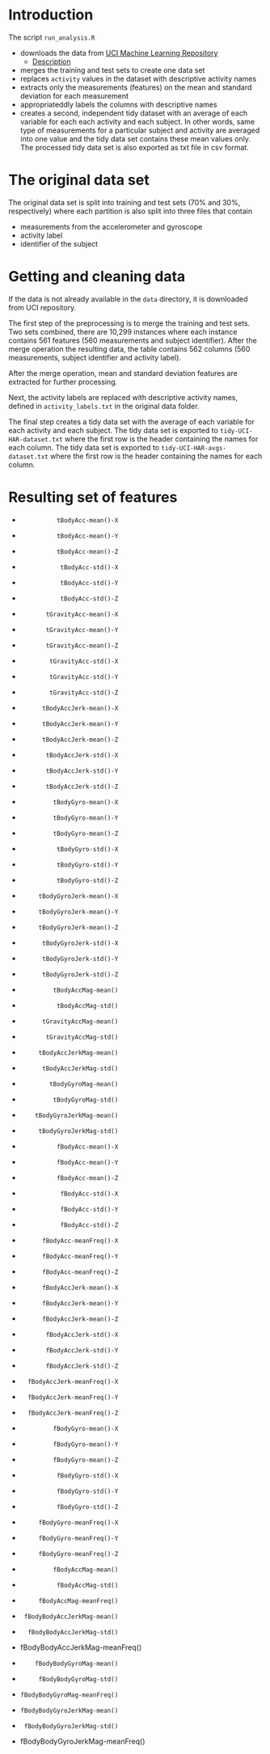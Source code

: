 # Introduction

The script `run_analysis.R`
- downloads the data from
  [UCI Machine Learning Repository](https://d396qusza40orc.cloudfront.net/getdata%2Fprojectfiles%2FUCI%20HAR%20Dataset.zip)
    * [Description](http://archive.ics.uci.edu/ml/datasets/Human+Activity+Recognition+Using+Smartphones)
- merges the training and test sets to create one data set 
- replaces `activity` values in the dataset with descriptive activity names
- extracts only the measurements (features) on the mean and standard deviation
  for each measurement
- appropriateddly labels the columns with descriptive names
- creates a second, independent tidy dataset with an average of each variable
  for each each activity and each subject. In other words, same type of
  measurements for a particular subject and activity are averaged into one value
  and the tidy data set contains these mean values only. The processed tidy data
  set is also exported as txt file in csv format.
  
# The original data set

The original data set is split into training and test sets (70% and 30%,
respectively) where each partition is also split into three files that contain
- measurements from the accelerometer and gyroscope
- activity label
- identifier of the subject

# Getting and cleaning data

If the data is not already available in the `data` directory, it is downloaded
from UCI repository.

The first step of the preprocessing is to merge the training and test
sets. Two sets combined, there are 10,299 instances where each
instance contains 561 features (560 measurements and subject identifier). After
the merge operation the resulting data, the table contains 562 columns (560
measurements, subject identifier and activity label).

After the merge operation, mean and standard deviation features are extracted
for further processing. 

Next, the activity labels are replaced with descriptive activity names, defined
in `activity_labels.txt` in the original data folder.

The final step creates a tidy data set with the average of each variable for
each activity and each subject. 
The tidy data set is exported to `tidy-UCI-HAR-dataset.txt` where the first row
is the header containing the names for each column.
The tidy data set is exported to `tidy-UCI-HAR-avgs-dataset.txt` where the first
row is the header containing the names for each column.

# Resulting set of features 
*               tBodyAcc-mean()-X
*               tBodyAcc-mean()-Y
*               tBodyAcc-mean()-Z
*                tBodyAcc-std()-X
*                tBodyAcc-std()-Y
*                tBodyAcc-std()-Z
*            tGravityAcc-mean()-X
*            tGravityAcc-mean()-Y
*            tGravityAcc-mean()-Z
*             tGravityAcc-std()-X
*             tGravityAcc-std()-Y
*             tGravityAcc-std()-Z
*           tBodyAccJerk-mean()-X
*           tBodyAccJerk-mean()-Y
*           tBodyAccJerk-mean()-Z
*            tBodyAccJerk-std()-X
*            tBodyAccJerk-std()-Y
*            tBodyAccJerk-std()-Z
*              tBodyGyro-mean()-X
*              tBodyGyro-mean()-Y
*              tBodyGyro-mean()-Z
*               tBodyGyro-std()-X
*               tBodyGyro-std()-Y
*               tBodyGyro-std()-Z
*          tBodyGyroJerk-mean()-X
*          tBodyGyroJerk-mean()-Y
*          tBodyGyroJerk-mean()-Z
*           tBodyGyroJerk-std()-X
*           tBodyGyroJerk-std()-Y
*           tBodyGyroJerk-std()-Z
*              tBodyAccMag-mean()
*               tBodyAccMag-std()
*           tGravityAccMag-mean()
*            tGravityAccMag-std()
*          tBodyAccJerkMag-mean()
*           tBodyAccJerkMag-std()
*             tBodyGyroMag-mean()
*              tBodyGyroMag-std()
*         tBodyGyroJerkMag-mean()
*          tBodyGyroJerkMag-std()
*               fBodyAcc-mean()-X
*               fBodyAcc-mean()-Y
*               fBodyAcc-mean()-Z
*                fBodyAcc-std()-X
*                fBodyAcc-std()-Y
*                fBodyAcc-std()-Z
*           fBodyAcc-meanFreq()-X
*           fBodyAcc-meanFreq()-Y
*           fBodyAcc-meanFreq()-Z
*           fBodyAccJerk-mean()-X
*           fBodyAccJerk-mean()-Y
*           fBodyAccJerk-mean()-Z
*            fBodyAccJerk-std()-X
*            fBodyAccJerk-std()-Y
*            fBodyAccJerk-std()-Z
*       fBodyAccJerk-meanFreq()-X
*       fBodyAccJerk-meanFreq()-Y
*       fBodyAccJerk-meanFreq()-Z
*              fBodyGyro-mean()-X
*              fBodyGyro-mean()-Y
*              fBodyGyro-mean()-Z
*               fBodyGyro-std()-X
*               fBodyGyro-std()-Y
*               fBodyGyro-std()-Z
*          fBodyGyro-meanFreq()-X
*          fBodyGyro-meanFreq()-Y
*          fBodyGyro-meanFreq()-Z
*              fBodyAccMag-mean()
*               fBodyAccMag-std()
*          fBodyAccMag-meanFreq()
*      fBodyBodyAccJerkMag-mean()
*       fBodyBodyAccJerkMag-std()
*  fBodyBodyAccJerkMag-meanFreq()
*         fBodyBodyGyroMag-mean()
*          fBodyBodyGyroMag-std()
*     fBodyBodyGyroMag-meanFreq()
*     fBodyBodyGyroJerkMag-mean()
*      fBodyBodyGyroJerkMag-std()
* fBodyBodyGyroJerkMag-meanFreq()
